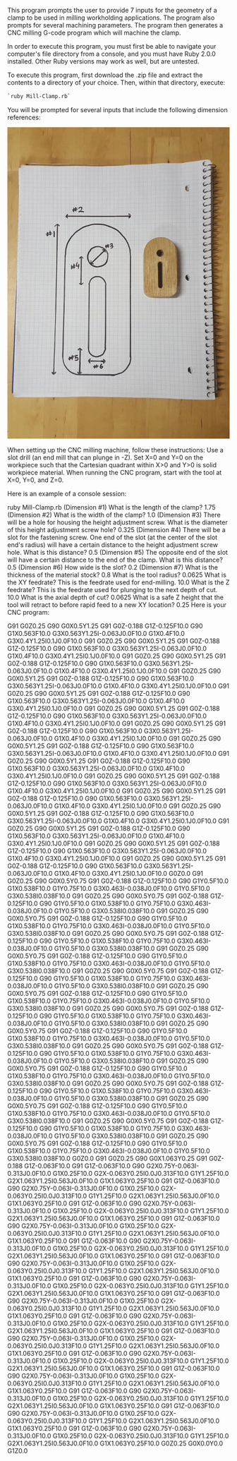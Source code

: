 This program prompts the user to provide 7 inputs for the geometry of a clamp to be used in milling workholding applications. The program also prompts for several machining parameters. The program then generates a CNC milling G-code program which will machine the clamp. 

In order to execute this program, you must first be able to navigate your computer's file directory from a console, and you must have Ruby 2.0.0 installed. Other Ruby versions may work as well, but are untested.

To execute this program, first download the .zip file and extract the contents to a directory of your choice. Then, within that directory, execute: 

```bash
`ruby Mill-Clamp.rb`
```

You will be prompted for several inputs that include the following dimension references:

![Geometry Drawing](/Clamp-Drawing.png)

When setting up the CNC milling machine, follow these instructions: Use a slot drill (an end mill that can plunge in -Z). Set X=0 and Y=0 on the workpiece such that the Cartesian quadrant within X>0 and Y>0 is solid workpiece material. When running the CNC program, start with the tool at X=0, Y=0, and Z=0.

Here is an example of a console session:

ruby Mill-Clamp.rb
(Dimension #1) What is the length of the clamp?
1.75
(Dimension #2) What is the width of the clamp?
1.0
(Dimension #3) There will be a hole for housing the height adjustment screw. What is the diameter of this height adjustment screw hole?
0.325
(Dimension #4) There will be a slot for the fastening screw. One end of the slot (at the center of the slot end's radius) will have a certain distance to the height adjustment screw hole. What is this distance?
0.5
(Dimension #5) The opposite end of the slot will have a certain distance to the end of the clamp. What is this distance?
0.5
(Dimension #6) How wide is the slot?
0.2
(Dimension #7) What is the thickness of the material stock?
0.8
What is the tool radius?
0.0625
What is the XY feedrate? This is the feedrate used for end-milling.
10.0
What is the Z feedrate? This is the feedrate used for plunging to the next depth of cut.
10.0
What is the axial depth of cut?
0.0625
What is a safe Z height that the tool will retract to before rapid feed to a new XY location?
0.25
Here is your CNC program:

G91
G0Z0.25
G90
G0X0.5Y1.25
G91
G0Z-0.188
G1Z-0.125F10.0
G90
G1X0.563F10.0
G3X0.563Y1.25I-0.063J0.0F10.0
G1X0.4F10.0
G3X0.4Y1.25I0.1J0.0F10.0
G91
G0Z0.25
G90
G0X0.5Y1.25
G91
G0Z-0.188
G1Z-0.125F10.0
G90
G1X0.563F10.0
G3X0.563Y1.25I-0.063J0.0F10.0
G1X0.4F10.0
G3X0.4Y1.25I0.1J0.0F10.0
G91
G0Z0.25
G90
G0X0.5Y1.25
G91
G0Z-0.188
G1Z-0.125F10.0
G90
G1X0.563F10.0
G3X0.563Y1.25I-0.063J0.0F10.0
G1X0.4F10.0
G3X0.4Y1.25I0.1J0.0F10.0
G91
G0Z0.25
G90
G0X0.5Y1.25
G91
G0Z-0.188
G1Z-0.125F10.0
G90
G1X0.563F10.0
G3X0.563Y1.25I-0.063J0.0F10.0
G1X0.4F10.0
G3X0.4Y1.25I0.1J0.0F10.0
G91
G0Z0.25
G90
G0X0.5Y1.25
G91
G0Z-0.188
G1Z-0.125F10.0
G90
G1X0.563F10.0
G3X0.563Y1.25I-0.063J0.0F10.0
G1X0.4F10.0
G3X0.4Y1.25I0.1J0.0F10.0
G91
G0Z0.25
G90
G0X0.5Y1.25
G91
G0Z-0.188
G1Z-0.125F10.0
G90
G1X0.563F10.0
G3X0.563Y1.25I-0.063J0.0F10.0
G1X0.4F10.0
G3X0.4Y1.25I0.1J0.0F10.0
G91
G0Z0.25
G90
G0X0.5Y1.25
G91
G0Z-0.188
G1Z-0.125F10.0
G90
G1X0.563F10.0
G3X0.563Y1.25I-0.063J0.0F10.0
G1X0.4F10.0
G3X0.4Y1.25I0.1J0.0F10.0
G91
G0Z0.25
G90
G0X0.5Y1.25
G91
G0Z-0.188
G1Z-0.125F10.0
G90
G1X0.563F10.0
G3X0.563Y1.25I-0.063J0.0F10.0
G1X0.4F10.0
G3X0.4Y1.25I0.1J0.0F10.0
G91
G0Z0.25
G90
G0X0.5Y1.25
G91
G0Z-0.188
G1Z-0.125F10.0
G90
G1X0.563F10.0
G3X0.563Y1.25I-0.063J0.0F10.0
G1X0.4F10.0
G3X0.4Y1.25I0.1J0.0F10.0
G91
G0Z0.25
G90
G0X0.5Y1.25
G91
G0Z-0.188
G1Z-0.125F10.0
G90
G1X0.563F10.0
G3X0.563Y1.25I-0.063J0.0F10.0
G1X0.4F10.0
G3X0.4Y1.25I0.1J0.0F10.0
G91
G0Z0.25
G90
G0X0.5Y1.25
G91
G0Z-0.188
G1Z-0.125F10.0
G90
G1X0.563F10.0
G3X0.563Y1.25I-0.063J0.0F10.0
G1X0.4F10.0
G3X0.4Y1.25I0.1J0.0F10.0
G91
G0Z0.25
G90
G0X0.5Y1.25
G91
G0Z-0.188
G1Z-0.125F10.0
G90
G1X0.563F10.0
G3X0.563Y1.25I-0.063J0.0F10.0
G1X0.4F10.0
G3X0.4Y1.25I0.1J0.0F10.0
G91
G0Z0.25
G90
G0X0.5Y1.25
G91
G0Z-0.188
G1Z-0.125F10.0
G90
G1X0.563F10.0
G3X0.563Y1.25I-0.063J0.0F10.0
G1X0.4F10.0
G3X0.4Y1.25I0.1J0.0F10.0
G91
G0Z0.25
G90
G0X0.5Y1.25
G91
G0Z-0.188
G1Z-0.125F10.0
G90
G1X0.563F10.0
G3X0.563Y1.25I-0.063J0.0F10.0
G1X0.4F10.0
G3X0.4Y1.25I0.1J0.0F10.0
G91
G0Z0.25
G90
G0X0.5Y1.25
G91
G0Z-0.188
G1Z-0.125F10.0
G90
G1X0.563F10.0
G3X0.563Y1.25I-0.063J0.0F10.0
G1X0.4F10.0
G3X0.4Y1.25I0.1J0.0F10.0
G0Z0.0
G91
G0Z0.25
G90
G0X0.5Y0.75
G91
G0Z-0.188
G1Z-0.125F10.0
G90
G1Y0.5F10.0
G1X0.538F10.0
G1Y0.75F10.0
G3X0.463I-0.038J0.0F10.0
G1Y0.5F10.0
G3X0.538I0.038F10.0
G91
G0Z0.25
G90
G0X0.5Y0.75
G91
G0Z-0.188
G1Z-0.125F10.0
G90
G1Y0.5F10.0
G1X0.538F10.0
G1Y0.75F10.0
G3X0.463I-0.038J0.0F10.0
G1Y0.5F10.0
G3X0.538I0.038F10.0
G91
G0Z0.25
G90
G0X0.5Y0.75
G91
G0Z-0.188
G1Z-0.125F10.0
G90
G1Y0.5F10.0
G1X0.538F10.0
G1Y0.75F10.0
G3X0.463I-0.038J0.0F10.0
G1Y0.5F10.0
G3X0.538I0.038F10.0
G91
G0Z0.25
G90
G0X0.5Y0.75
G91
G0Z-0.188
G1Z-0.125F10.0
G90
G1Y0.5F10.0
G1X0.538F10.0
G1Y0.75F10.0
G3X0.463I-0.038J0.0F10.0
G1Y0.5F10.0
G3X0.538I0.038F10.0
G91
G0Z0.25
G90
G0X0.5Y0.75
G91
G0Z-0.188
G1Z-0.125F10.0
G90
G1Y0.5F10.0
G1X0.538F10.0
G1Y0.75F10.0
G3X0.463I-0.038J0.0F10.0
G1Y0.5F10.0
G3X0.538I0.038F10.0
G91
G0Z0.25
G90
G0X0.5Y0.75
G91
G0Z-0.188
G1Z-0.125F10.0
G90
G1Y0.5F10.0
G1X0.538F10.0
G1Y0.75F10.0
G3X0.463I-0.038J0.0F10.0
G1Y0.5F10.0
G3X0.538I0.038F10.0
G91
G0Z0.25
G90
G0X0.5Y0.75
G91
G0Z-0.188
G1Z-0.125F10.0
G90
G1Y0.5F10.0
G1X0.538F10.0
G1Y0.75F10.0
G3X0.463I-0.038J0.0F10.0
G1Y0.5F10.0
G3X0.538I0.038F10.0
G91
G0Z0.25
G90
G0X0.5Y0.75
G91
G0Z-0.188
G1Z-0.125F10.0
G90
G1Y0.5F10.0
G1X0.538F10.0
G1Y0.75F10.0
G3X0.463I-0.038J0.0F10.0
G1Y0.5F10.0
G3X0.538I0.038F10.0
G91
G0Z0.25
G90
G0X0.5Y0.75
G91
G0Z-0.188
G1Z-0.125F10.0
G90
G1Y0.5F10.0
G1X0.538F10.0
G1Y0.75F10.0
G3X0.463I-0.038J0.0F10.0
G1Y0.5F10.0
G3X0.538I0.038F10.0
G91
G0Z0.25
G90
G0X0.5Y0.75
G91
G0Z-0.188
G1Z-0.125F10.0
G90
G1Y0.5F10.0
G1X0.538F10.0
G1Y0.75F10.0
G3X0.463I-0.038J0.0F10.0
G1Y0.5F10.0
G3X0.538I0.038F10.0
G91
G0Z0.25
G90
G0X0.5Y0.75
G91
G0Z-0.188
G1Z-0.125F10.0
G90
G1Y0.5F10.0
G1X0.538F10.0
G1Y0.75F10.0
G3X0.463I-0.038J0.0F10.0
G1Y0.5F10.0
G3X0.538I0.038F10.0
G91
G0Z0.25
G90
G0X0.5Y0.75
G91
G0Z-0.188
G1Z-0.125F10.0
G90
G1Y0.5F10.0
G1X0.538F10.0
G1Y0.75F10.0
G3X0.463I-0.038J0.0F10.0
G1Y0.5F10.0
G3X0.538I0.038F10.0
G91
G0Z0.25
G90
G0X0.5Y0.75
G91
G0Z-0.188
G1Z-0.125F10.0
G90
G1Y0.5F10.0
G1X0.538F10.0
G1Y0.75F10.0
G3X0.463I-0.038J0.0F10.0
G1Y0.5F10.0
G3X0.538I0.038F10.0
G91
G0Z0.25
G90
G0X0.5Y0.75
G91
G0Z-0.188
G1Z-0.125F10.0
G90
G1Y0.5F10.0
G1X0.538F10.0
G1Y0.75F10.0
G3X0.463I-0.038J0.0F10.0
G1Y0.5F10.0
G3X0.538I0.038F10.0
G91
G0Z0.25
G90
G0X0.5Y0.75
G91
G0Z-0.188
G1Z-0.125F10.0
G90
G1Y0.5F10.0
G1X0.538F10.0
G1Y0.75F10.0
G3X0.463I-0.038J0.0F10.0
G1Y0.5F10.0
G3X0.538I0.038F10.0
G0Z0.0
G91
G0Z0.25
G90
G0X1.063Y0.25
G91
G0Z-0.188
G1Z-0.063F10.0
G91
G1Z-0.063F10.0
G90
G2X0.75Y-0.063I-0.313J0.0F10.0
G1X0.25F10.0
G2X-0.063Y0.25I0.0J0.313F10.0
G1Y1.25F10.0
G2X1.063Y1.25I0.563J0.0F10.0
G1X1.063Y0.25F10.0
G91
G1Z-0.063F10.0
G90
G2X0.75Y-0.063I-0.313J0.0F10.0
G1X0.25F10.0
G2X-0.063Y0.25I0.0J0.313F10.0
G1Y1.25F10.0
G2X1.063Y1.25I0.563J0.0F10.0
G1X1.063Y0.25F10.0
G91
G1Z-0.063F10.0
G90
G2X0.75Y-0.063I-0.313J0.0F10.0
G1X0.25F10.0
G2X-0.063Y0.25I0.0J0.313F10.0
G1Y1.25F10.0
G2X1.063Y1.25I0.563J0.0F10.0
G1X1.063Y0.25F10.0
G91
G1Z-0.063F10.0
G90
G2X0.75Y-0.063I-0.313J0.0F10.0
G1X0.25F10.0
G2X-0.063Y0.25I0.0J0.313F10.0
G1Y1.25F10.0
G2X1.063Y1.25I0.563J0.0F10.0
G1X1.063Y0.25F10.0
G91
G1Z-0.063F10.0
G90
G2X0.75Y-0.063I-0.313J0.0F10.0
G1X0.25F10.0
G2X-0.063Y0.25I0.0J0.313F10.0
G1Y1.25F10.0
G2X1.063Y1.25I0.563J0.0F10.0
G1X1.063Y0.25F10.0
G91
G1Z-0.063F10.0
G90
G2X0.75Y-0.063I-0.313J0.0F10.0
G1X0.25F10.0
G2X-0.063Y0.25I0.0J0.313F10.0
G1Y1.25F10.0
G2X1.063Y1.25I0.563J0.0F10.0
G1X1.063Y0.25F10.0
G91
G1Z-0.063F10.0
G90
G2X0.75Y-0.063I-0.313J0.0F10.0
G1X0.25F10.0
G2X-0.063Y0.25I0.0J0.313F10.0
G1Y1.25F10.0
G2X1.063Y1.25I0.563J0.0F10.0
G1X1.063Y0.25F10.0
G91
G1Z-0.063F10.0
G90
G2X0.75Y-0.063I-0.313J0.0F10.0
G1X0.25F10.0
G2X-0.063Y0.25I0.0J0.313F10.0
G1Y1.25F10.0
G2X1.063Y1.25I0.563J0.0F10.0
G1X1.063Y0.25F10.0
G91
G1Z-0.063F10.0
G90
G2X0.75Y-0.063I-0.313J0.0F10.0
G1X0.25F10.0
G2X-0.063Y0.25I0.0J0.313F10.0
G1Y1.25F10.0
G2X1.063Y1.25I0.563J0.0F10.0
G1X1.063Y0.25F10.0
G91
G1Z-0.063F10.0
G90
G2X0.75Y-0.063I-0.313J0.0F10.0
G1X0.25F10.0
G2X-0.063Y0.25I0.0J0.313F10.0
G1Y1.25F10.0
G2X1.063Y1.25I0.563J0.0F10.0
G1X1.063Y0.25F10.0
G91
G1Z-0.063F10.0
G90
G2X0.75Y-0.063I-0.313J0.0F10.0
G1X0.25F10.0
G2X-0.063Y0.25I0.0J0.313F10.0
G1Y1.25F10.0
G2X1.063Y1.25I0.563J0.0F10.0
G1X1.063Y0.25F10.0
G91
G1Z-0.063F10.0
G90
G2X0.75Y-0.063I-0.313J0.0F10.0
G1X0.25F10.0
G2X-0.063Y0.25I0.0J0.313F10.0
G1Y1.25F10.0
G2X1.063Y1.25I0.563J0.0F10.0
G1X1.063Y0.25F10.0
G91
G1Z-0.063F10.0
G90
G2X0.75Y-0.063I-0.313J0.0F10.0
G1X0.25F10.0
G2X-0.063Y0.25I0.0J0.313F10.0
G1Y1.25F10.0
G2X1.063Y1.25I0.563J0.0F10.0
G1X1.063Y0.25F10.0
G91
G1Z-0.063F10.0
G90
G2X0.75Y-0.063I-0.313J0.0F10.0
G1X0.25F10.0
G2X-0.063Y0.25I0.0J0.313F10.0
G1Y1.25F10.0
G2X1.063Y1.25I0.563J0.0F10.0
G1X1.063Y0.25F10.0
G91
G1Z-0.063F10.0
G90
G2X0.75Y-0.063I-0.313J0.0F10.0
G1X0.25F10.0
G2X-0.063Y0.25I0.0J0.313F10.0
G1Y1.25F10.0
G2X1.063Y1.25I0.563J0.0F10.0
G1X1.063Y0.25F10.0
G0Z0.25
G0X0.0Y0.0
G1Z0.0